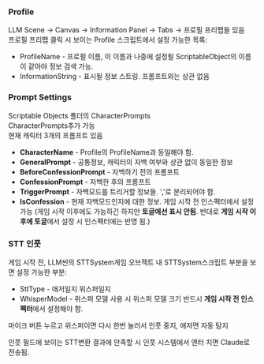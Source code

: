 ### Profile
LLM Scene -> Canvas -> Information Panel -> Tabs -> 프로필 프리팹들 있음  
프로필 프리팹 클릭 시 보이는 Profile 스크립트에서 설정 가능한 목록:  
- ProfileName - 프로필 이름, 이 이름과 나중에 설정될 ScriptableObject의 이름이 같아야 정보 검색 가능.  
- InformationString - 표시될 정보 스트링. 프롬프트와는 상관 없음

### Prompt Settings
Scriptable Objects 폴더의 CharacterPrompts  
CharacterPrompts추가 가능  
현재 캐릭터 3개의 프롬프트 있음
- **CharacterName** - Profile의 ProfileName과 동일해야 함.  
- **GeneralPrompt** - 공통정보, 캐릭터의 자백 여부와 상관 없이 동일한 정보  
- **BeforeConfessionPrompt** - 자백하기 전의 프롬프트  
- **ConfessionPrompt** - 자백한 후의 프롬프트  
- **TriggerPrompt** - 자백모드를 트리거할 정보들. ','로 분리되어야 함.  
- **IsConfession** - 현재 자백모드인지에 대한 정보. 게임 시작 전 인스펙터에서 설정 가능 (게임 시작 이후에도 가능하긴 하지만 **토글에선 표시 안됨**. 반대로 **게임 시작 이후에 토글**에서 설정 시 인스펙터에는 반영 됨.)  

### STT 인풋
게임 시작 전, LLM씬의 STTSystem게임 오브젝트 내 STTSystem스크립트 부분을 보면 설정 가능한 부분:  
- SttType - 애저일지 위스퍼일지
- WhisperModel - 위스퍼 모델 사용 시 위스퍼 모델 크기
  반드시 **게임 시작 전 인스펙터**에서 설정해야 함.

마이크 버튼 누르고 위스퍼이면 다시 한번 눌러서 인풋 중지, 애저면 자동 탐지

인풋 필드에 보이는 STT변환 결과에 만족할 시 인풋 시스템에서 엔터 치면 Claude로 전송됨. 